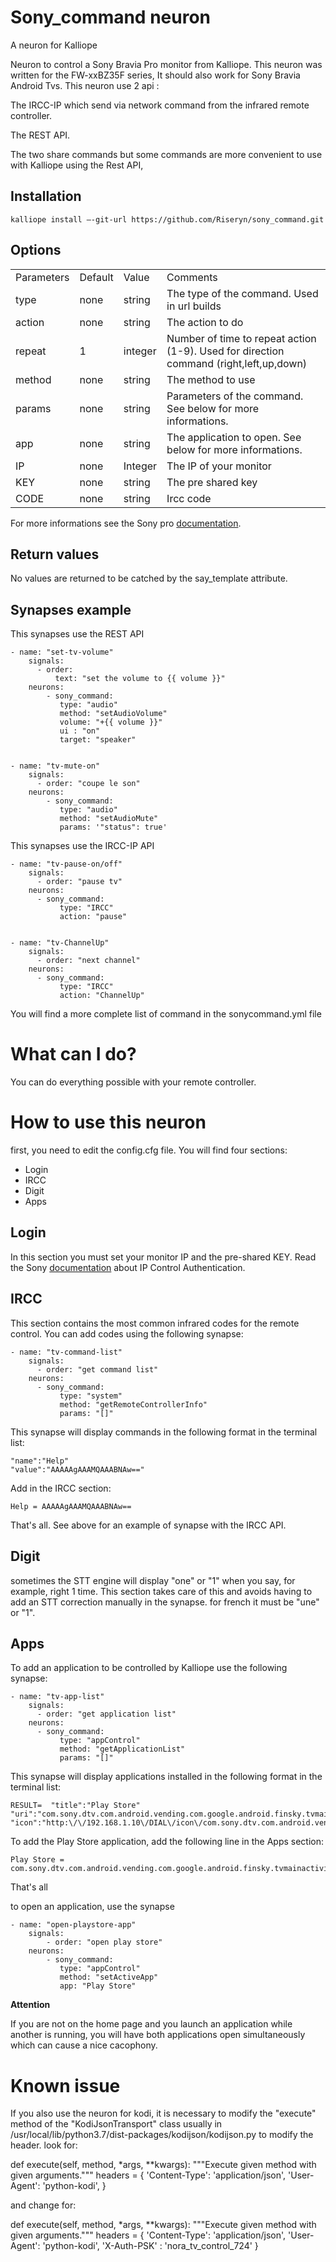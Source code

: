 # Sony_command neuron
A neuron for Kalliope

Neuron to control a Sony Bravia Pro monitor from Kalliope.
This neuron was written for the FW-xxBZ35F series,
It should also work for Sony Bravia Android Tvs.
This neuron use 2 api :

The IRCC-IP which send via network command from the infrared remote controller.

The REST API.

The two share commands but some commands are more convenient to use with Kalliope using the Rest API,

## Installation
``kalliope install –-git-url https://github.com/Riseryn/sony_command.git``


## Options
<table>
    <tr>
        <td>Parameters</td>
        <td>Default</td>
         <td>Value</td>
         <td>Comments</td>
    </tr>
        <td>type</td>
        <td>none</td>
        <td>string</td>
        <td>The type of the command. Used in url builds</td>
   </tr>
   <tr> 
        <td>action</td>
        <td>none</td>
        <td>string</td>
        <td>The action to do</td>
   </tr>
   <tr> 
        <td>repeat</td>
        <td>1</td>
        <td>integer</td>
        <td>Number of time to repeat action (1-9). Used for direction command (right,left,up,down)</td>
   </tr>
    <tr> 
        <td>method</td>
        <td>none</td>
        <td>string</td>
        <td>The method to use</td>
   </tr>
   <tr> 
        <td>params</td>
        <td>none</td>
        <td>string</td>
        <td>Parameters of the command. See below for more informations.</td>
   </tr>
    <tr> 
        <td>app</td>
        <td>none</td>
        <td>string</td>
        <td>The application to open. See below for more informations.</td>
   </tr>
   <tr> 
        <td>IP</td>
        <td>none</td>
        <td>Integer</td>
        <td>The IP of your monitor</td>
   </tr>
   <tr> 
        <td>KEY</td>
        <td>none</td>
        <td>string</td>
        <td>The pre shared key</td>
   </tr>
   <tr> 
        <td>CODE</td>
        <td>none</td>
        <td>string</td>
        <td>Ircc code</td>
   </tr>   
</table>

For more informations see the Sony pro [documentation](https://pro-bravia.sony.net/develop/).
## Return values
No values are returned to be catched by the say_template attribute. 
## Synapses example 
This synapses use the REST API


    - name: "set-tv-volume"
        signals:
          - order: 
              text: "set the volume to {{ volume }}"
        neurons:
            - sony_command:
               type: "audio"
               method: "setAudioVolume"
               volume: "+{{ volume }}"
               ui : "on"
               target: "speaker"
         

    - name: "tv-mute-on"
        signals:
          - order: "coupe le son"
        neurons:
            - sony_command:
               type: "audio"
               method: "setAudioMute"
               params: '"status": true'
           
           
This synapses use the IRCC-IP API

    - name: "tv-pause-on/off"
        signals:
          - order: "pause tv"              
        neurons:
          - sony_command:
               type: "IRCC"
               action: "pause"


    - name: "tv-ChannelUp"
        signals:
          - order: "next channel"      
        neurons:
          - sony_command:
               type: "IRCC"
               action: "ChannelUp"
      
 You will find a more complete list of command in the sonycommand.yml file
 
# What can I do?
You can do everything possible with your remote controller.

# How to use this neuron
first, you need to edit the config.cfg file.
You will find four sections:
* Login
* IRCC
* Digit
* Apps

## Login
In this section you must set your monitor IP and the pre-shared KEY.
Read the Sony [documentation](https://pro-bravia.sony.net/develop/integrate/ip-control/index.html#ip-control-authentication) about 
IP Control Authentication.

## IRCC
This section contains the most common infrared codes for the remote control.
You can add codes using the following synapse:

    - name: "tv-command-list"
        signals:
          - order: "get command list"
        neurons:
          - sony_command:
               type: "system"
               method: "getRemoteControllerInfo"
               params: "[]"

This synapse will display commands in the following format in the terminal list:

    "name":"Help"
    "value":"AAAAAgAAAMQAAABNAw=="
    
Add in the IRCC section:

    Help = AAAAAgAAAMQAAABNAw==
    
That's all.
See above for an example of synapse with the IRCC API.

## Digit
sometimes the STT engine will display "one" or "1" when you say, for example, right 1 time. This section takes care of this and avoids having to add an STT correction manually in the synapse.
for french it must be "une" or "1".



## Apps
To add an application to be controlled by Kalliope use the following synapse:

    - name: "tv-app-list"
        signals:
          - order: "get application list"
        neurons:
          - sony_command:
               type: "appControl"
               method: "getApplicationList"
               params: "[]"

This synapse will display applications installed in the following format in the terminal list:

    RESULT=  "title":"Play Store"
    "uri":"com.sony.dtv.com.android.vending.com.google.android.finsky.tvmainactivity.TvMainActivity"
    "icon":"http:\/\/192.168.1.10\/DIAL\/icon\/com.sony.dtv.com.android.vending.com.google.android.finsky.tvmainactivity.TvMainActivity.png"
    
To add the Play Store application, add the following line in the Apps section:

    Play Store = com.sony.dtv.com.android.vending.com.google.android.finsky.tvmainactivity.TvMainActivity
       
That's all

to open an application, use the synapse

    - name: "open-playstore-app"
        signals:
            - order: "open play store"
        neurons:      
            - sony_command:
               type: "appControl"
               method: "setActiveApp"
               app: "Play Store"
               
__Attention__

If you are not on the home page and you launch an application while another is running, you will have both applications open simultaneously which can cause a nice cacophony.
# Known issue
If you also use the neuron for kodi, it is necessary to modify the "execute" method of the "KodiJsonTransport" class usually in /usr/local/lib/python3.7/dist-packages/kodijson/kodijson.py
to modify the header.
look for:

def execute(self, method, *args, **kwargs):
        """Execute given method with given arguments."""
        headers = {
            'Content-Type': 'application/json',
            'User-Agent': 'python-kodi',
         }
         
and change for:

def execute(self, method, *args, **kwargs):
        """Execute given method with given arguments."""
        headers = {
            'Content-Type': 'application/json',
            'User-Agent': 'python-kodi',
            'X-Auth-PSK' : 'nora_tv_control_724'
        }        
